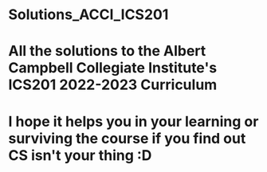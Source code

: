 # Solutions_ACCI_ICS201
# All the solutions to the Albert Campbell Collegiate Institute's ICS201 2022-2023 Curriculum
# I hope it helps you in your learning or surviving the course if you find out CS isn't your thing :D
